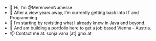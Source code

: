 - 👋 Hi, I’m @MerenwenNumesse
- 👀 After a view years away, I'm currently getting back into IT and Programming.
- 🌱 I’m starting by revisiting what I already knew in Java and beyond.
- 💞️ And am building a portfolio here to get a job based Vienna - Austria.
- 📫 Contact me at: sonja.vana [at] gmx.at

<!---
MerenwenNumesse/MerenwenNumesse is a ✨ special ✨ repository because its `README.md` (this file) appears on your GitHub profile.
You can click the Preview link to take a look at your changes.
--->

